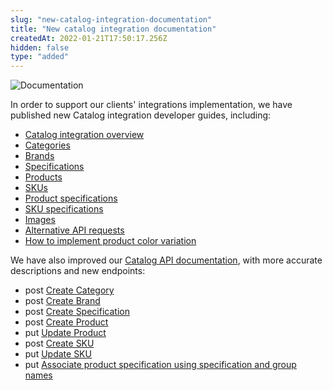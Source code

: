 ```yaml
---
slug: "new-catalog-integration-documentation"
title: "New catalog integration documentation"
createdAt: 2022-01-21T17:50:17.256Z
hidden: false
type: "added"
---
```


![Documentation](https://cdn.jsdelivr.net/gh/vtexdocs/dev-portal-content@main/images/new-catalog-integration-documentation-0.png)

In order to support our clients' integrations implementation, we have published new Catalog integration developer guides, including:

- [Catalog integration overview](https://developers.vtex.com/vtex-rest-api/docs/catalog-integration)
- [Categories](https://developers.vtex.com/vtex-rest-api/docs/catalog-integration)
- [Brands](https://developers.vtex.com/vtex-rest-api/docs/catalog-integration)
- [Specifications](https://developers.vtex.com/vtex-rest-api/docs/catalog-integration)
- [Products](https://developers.vtex.com/vtex-rest-api/docs/catalog-integration)
- [SKUs](https://developers.vtex.com/vtex-rest-api/docs/catalog-integration)
- [Product specifications](https://developers.vtex.com/vtex-rest-api/docs/catalog-integration)
- [SKU specifications](https://developers.vtex.com/vtex-rest-api/docs/catalog-integration)
- [Images](https://developers.vtex.com/vtex-rest-api/docs/catalog-integration)
- [Alternative API requests](https://developers.vtex.com/vtex-rest-api/docs/catalog-integration)
- [How to implement product color variation](https://developers.vtex.com/vtex-rest-api/docs/catalog-integration)

We have also improved our [Catalog API documentation](https://developers.vtex.com/vtex-rest-api/reference/catalog-api-overview), with more accurate descriptions and new endpoints:

- post [Create Category](https://developers.vtex.com/vtex-rest-api/reference/catalog-api-category#catalog-api-post-category)
- post [Create Brand](https://developers.vtex.com/vtex-rest-api/reference/catalog-api-brand#catalog-api-post-brand)
- post [Create Specification](https://developers.vtex.com/vtex-rest-api/reference/catalog-api-specification#catalog-api-post-specification)
- post [Create Product](https://developers.vtex.com/vtex-rest-api/reference/catalog-api-product#post-product)
- put [Update Product](https://developers.vtex.com/vtex-rest-api/reference/catalog-api-product#catalog-api-put-product)
- post [Create SKU](https://developers.vtex.com/vtex-rest-api/reference/catalog-api-sku#catalog-api-post-sku)
- put [Update SKU](https://developers.vtex.com/vtex-rest-api/reference/catalog-api-sku#catalog-api-put-sku)
- put [Associate product specification using specification and group names](https://developers.vtex.com/vtex-rest-api/reference/catalog-api-product-specification#put_api-catalog-pvt-product-productid-specificationvalue)
